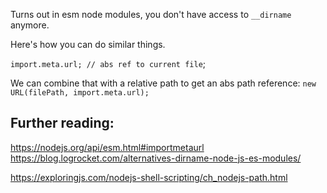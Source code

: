 
Turns out in esm node modules, you don't have access to `__dirname` anymore.

Here's how you can do similar things.

`import.meta.url; // abs ref to current file`;

We can combine that with a relative path to get an abs path reference:
`new URL(filePath, import.meta.url);`

## Further reading:
https://nodejs.org/api/esm.html#importmetaurl
https://blog.logrocket.com/alternatives-dirname-node-js-es-modules/

https://exploringjs.com/nodejs-shell-scripting/ch_nodejs-path.html
